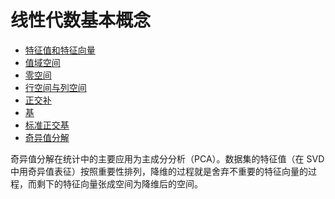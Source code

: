 # 线性代数基本概念

- [特征值和特征向量](https://zh.wikipedia.org/wiki/%E7%89%B9%E5%BE%81%E5%80%BC%E5%92%8C%E7%89%B9%E5%BE%81%E5%90%91%E9%87%8F)
- [值域空间](https://blog.csdn.net/Mr_KkTian/article/details/53116166)
- [零空间](https://zh.wikipedia.org/wiki/%E9%9B%B6%E7%A9%BA%E9%97%B4)
- [行空间与列空间](https://zh.wikipedia.org/wiki/%E8%A1%8C%E7%A9%BA%E9%97%B4%E4%B8%8E%E5%88%97%E7%A9%BA%E9%97%B4#%E5%88%97%E7%A9%BA%E9%97%B4%E5%AE%9A%E4%B9%89)
- [正交补](https://zh.wikipedia.org/wiki/%E6%AD%A3%E4%BA%A4%E8%A1%A5)
- [基](https://zh.wikipedia.org/wiki/%E5%9F%BA_(%E7%B7%9A%E6%80%A7%E4%BB%A3%E6%95%B8))
- [标准正交基](https://zh.wikipedia.org/wiki/%E6%A0%87%E5%87%86%E6%AD%A3%E4%BA%A4%E5%9F%BA)
- [奇异值分解](https://zh.wikipedia.org/wiki/%E5%A5%87%E5%BC%82%E5%80%BC%E5%88%86%E8%A7%A3)

奇异值分解在统计中的主要应用为主成分分析（PCA）。数据集的特征值（在 SVD 中用奇异值表征）按照重要性排列，降维的过程就是舍弃不重要的特征向量的过程，而剩下的特征向量张成空间为降维后的空间。
